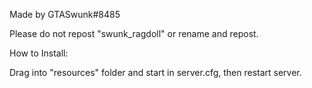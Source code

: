 Made by GTASwunk#8485

Please do not repost "swunk_ragdoll" or rename and repost.


How to Install:

Drag into "resources" folder and start in server.cfg, then restart server.
